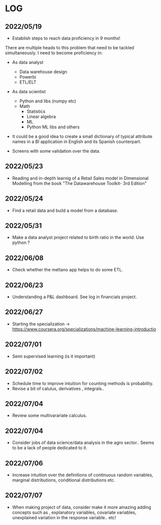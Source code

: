 # LOG

## 2022/05/19

* Establish steps to reach data proficiency in 9 months!
  
There are multiple heads to this problem that need to be tackled simultaneously. I need to become proficiency in:

* As data analyst
  * Data warehouse design
  * Powerbi
  * ETL/ELT

* As data scientist
  * Python and libs (numpy etc)
  * Math
    * Statistics
    * Linear algebra
    * ML
    * Python ML libs and others

* It could be a good idea to create a small dictionary of typical attribute names in a BI application in English and its Spanish counterpart.

* Screens with some validation over the data.

## 2022/05/23

* Reading and in-depth learnig of a Retail Sales model in Dimensional Modelling from the book "The Datawarehouse Toolkit- 3rd Edition"

## 2022/05/24

* Find a retail data and build a model from a database.

## 2022/05/31

* Make a data analyst project related to birth ratio in the world. Use python ?

## 2022/06/08

* Check whether the meltano app helps to do some ETL.

## 2022/06/23

* Understanding a P&L dashboard. See log in financials project.

## 2022/06/27

* Starting the specialization -> https://www.coursera.org/specializations/machine-learning-introductio

## 2022/07/01

* Semi supervised learning (is it important)

## 2022/07/02

* Schedule time to improve intuition for counting methods is probability.
* Revise a bit of calulus, derivatives , integrals..

## 2022/07/04

* Review some multivarariate calculus.

## 2022/07/04

* Consider jobs of data science/data analysis in the agro sector.. Seems to be a lack of people dedicated to it.

## 2022/07/06

* Increase intuition over the definitions of continuous random variables, marginal
distributions, conditional distributions etc.

## 2022/07/07

* When making project of data, consider make it more amazing adding concepts such as , explanatory variables, covariate variables, unexplained variation in the response variable.. etc!

